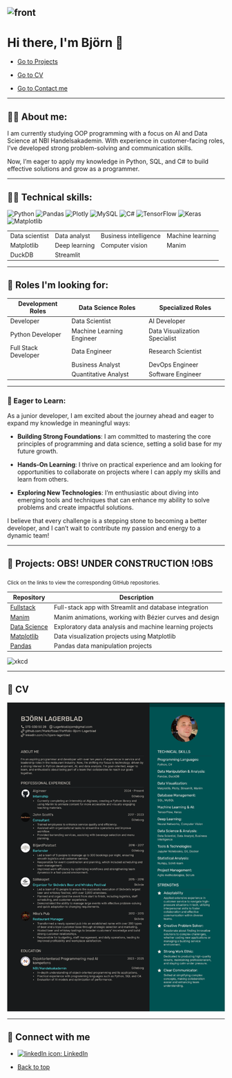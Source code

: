 <h2 id="back-to-top">

![front](assets/frontcard.png)

# Hi there, I'm Björn 👋


* [Go to Projects](#projects-wip-section)

* [Go to CV](#CV)

* [Go to Contact me](#contact-me)

---
## 🧑‍💼 About me:

I am currently studying OOP programming with a focus on AI and Data Science at NBI Handelsakademin. With experience in customer-facing roles, I’ve developed strong problem-solving and communication skills.

Now, I’m eager to apply my knowledge in Python, SQL, and C# to build effective solutions and grow as a programmer.



---

## 🧑‍💻 Technical skills:

![Python](https://img.shields.io/badge/python-3670A0?style=for-the-badge&logo=python&logoColor=ffdd54)
![Pandas](https://img.shields.io/badge/pandas-%23150458.svg?style=for-the-badge&logo=pandas&logoColor=white)
![Plotly](https://img.shields.io/badge/Plotly-%233F4F75.svg?style=for-the-badge&logo=plotly&logoColor=white)
![MySQL](https://img.shields.io/badge/mysql-4479A1.svg?style=for-the-badge&logo=mysql&logoColor=white)
![C#](https://img.shields.io/badge/c%23-%23239120.svg?style=for-the-badge&logo=csharp&logoColor=white)
![TensorFlow](https://img.shields.io/badge/TensorFlow-%23FF6F00.svg?style=for-the-badge&logo=TensorFlow&logoColor=white)
![Keras](https://img.shields.io/badge/Keras-%23D00000.svg?style=for-the-badge&logo=Keras&logoColor=white)
![Matplotlib](https://img.shields.io/badge/Matplotlib-%23ffffff.svg?style=for-the-badge&logo=Matplotlib&logoColor=black)




<table>
  <tr>
    <td>Data scientist</td>
    <td>Data analyst</td>
    <td>Business intelligence</td>
    <td>Machine learning</td>
  </tr>
  <tr>
    <td>Matplotlib</td>
    <td>Deep learning</td>
    <td>Computer vision</td>
    <td>Manim</td>
  </tr>
  <tr>
     <td>DuckDB</td>
    <td>Streamlit</td>
  </tr>
</table>

---
## 🔭 Roles I'm looking for:

| **Development Roles**   | **Data Science Roles**     | **Specialized Roles**          |
|-------------------------|----------------------------|--------------------------------|
| Developer               | Data Scientist             | AI Developer                   |
| Python Developer        | Machine Learning Engineer   | Data Visualization Specialist   |
| Full Stack Developer    | Data Engineer              | Research Scientist              |
|                         | Business Analyst           | DevOps Engineer                 |
|                         | Quantitative Analyst       | Software Engineer               |

---

### 🌱 Eager to Learn:
As a junior developer, I am excited about the journey ahead and eager to expand my knowledge in meaningful ways:

- **Building Strong Foundations**: I am committed to mastering the core principles of programming and data science, setting a solid base for my future growth.

- **Hands-On Learning**: I thrive on practical experience and am looking for opportunities to collaborate on projects where I can apply my skills and learn from others.

- **Exploring New Technologies**: I’m enthusiastic about diving into emerging tools and techniques that can enhance my ability to solve problems and create impactful solutions.


I believe that every challenge is a stepping stone to becoming a better developer, and I can’t wait to contribute my passion and energy to a dynamic team!



---

<h2 id="projects-wip-section">💼 Projects: OBS! UNDER CONSTRUCTION !OBS</h2>

<sub>Click on the links to view the corresponding GitHub repositories.</sub>

| Repository | Description |
| --- | --- |
| [Fullstack][fullstack] | Full-stack app with Streamlit and database integration |
| [Manim][manim] | Manim animations, working with Bézier curves and design | 
| [Data Science][data-science] | Exploratory data analysis and machine learning projects |
| [Matplotlib][matplotlib] | Data visualization projects using Matplotlib |
| [Pandas][pandas] | Pandas data manipulation projects |

[manim]: https://github.com/Markofbear/ManimTraining
[fullstack]: https://bjornyoutubedata.streamlit.app/
[pandas]: #link
[data-science]: #link
[matplotlib]: #link


![xkcd](assets/good_code_xkcd.png)

---
<h2 id="CV">📓 CV</h2>

![CV](assets/BjornLagerbladCV.png)

---

<h2 id="contact-me">🤝 Connect with me</h2>

- [![linkedIn icon](assets/linkedIn-icon.png): LinkedIn][linkedin]

[linkedin]: https://www.linkedin.com/in/bjorn-lagerblad

* [Back to top](#back-to-top)